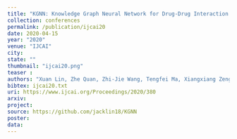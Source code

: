 ```yaml
---
title: "KGNN: Knowledge Graph Neural Network for Drug-Drug Interaction Prediction"
collection: conferences
permalink: /publication/ijcai20
date: 2020-04-15
year: "2020"
venue: "IJCAI"
city: 
state: ""
thumbnail: "ijcai20.png"
teaser : 
authors: "Xuan Lin, Zhe Quan, Zhi-Jie Wang, Tengfei Ma, Xiangxiang Zeng"
bibtex: ijcai20.txt
uri: https://www.ijcai.org/Proceedings/2020/380
arxiv: 
project: 
source: https://github.com/jacklin18/KGNN
poster: 
data:
---
```

